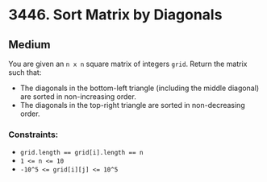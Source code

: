 # 3446. Sort Matrix by Diagonals

## Medium

You are given an `n x n` square matrix of integers `grid`. Return the matrix such that:

- The diagonals in the bottom-left triangle (including the middle diagonal) are sorted in non-increasing order.
- The diagonals in the top-right triangle are sorted in non-decreasing order.

### Constraints:

- `grid.length == grid[i].length == n`
- `1 <= n <= 10`
- `-10^5 <= grid[i][j] <= 10^5`
